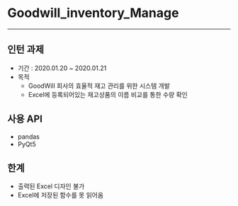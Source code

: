 # Goodwill_inventory_Manage
---
## 인턴 과제
- 기간 : 2020.01.20 ~ 2020.01.21
- 목적 
  - GoodWill 회사의 효율적 재고 관리를 위한 시스템 개발
  - Excel에 등록되어있는 재고상품의 이름 비교를 통한 수량 확인

## 사용 API
- pandas
- PyQt5

## 한계
- 출력된 Excel 디자인 불가
- Excel에 저장된 함수를 못 읽어옴
